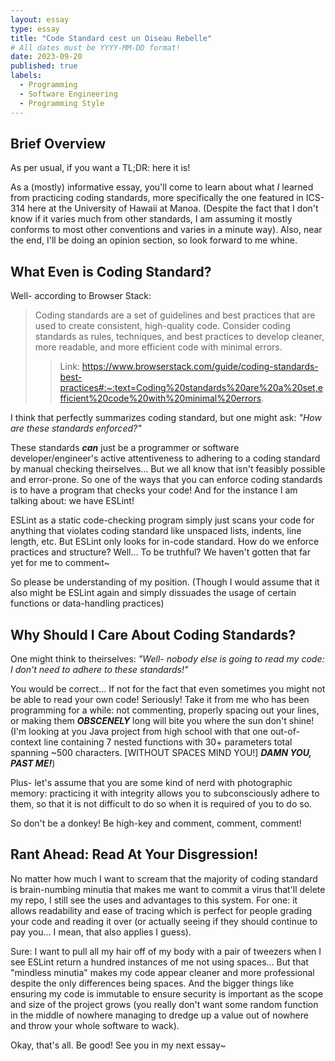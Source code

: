 ```yaml
---
layout: essay
type: essay
title: "Code Standard cest un Oiseau Rebelle"
# All dates must be YYYY-MM-DD format!
date: 2023-09-20
published: true
labels:
  - Programming
  - Software Engineering
  - Programming Style
---
```


## Brief Overview

As per usual, if you want a TL;DR: here it is!

As a (mostly) informative essay, you'll come to learn about what *I* learned from practicing coding standards, more specifically the one featured in ICS-314 here at the University of Hawaii at Manoa. (Despite the fact that I don't know if it varies much from other standards, I am assuming it mostly conforms to most other conventions and varies in a minute way). Also, near the end, I'll be doing an opinion section, so look forward to me whine.
  
## What Even is Coding Standard?

Well- according to Browser Stack:
>Coding standards are a set of guidelines and best practices that are used to create consistent, high-quality code.
>Consider coding standards as rules, techniques, and best practices to develop cleaner, more readable, and more efficient code with minimal errors.
>>Link: https://www.browserstack.com/guide/coding-standards-best-practices#:~:text=Coding%20standards%20are%20a%20set,efficient%20code%20with%20minimal%20errors.
>
I think that perfectly summarizes coding standard, but one might ask:
*"How are these standards enforced?"*

These standards ***can*** just be a programmer or software developer/engineer's active attentiveness to adhering to a coding standard by manual checking theirselves... But we all know that isn't feasibly possible and error-prone. So one of the ways that you can enforce coding standards is to have a program that checks your code! And for the instance I am talking about: we have ESLint!

ESLint as a static code-checking program simply just scans your code for anything that violates coding standard like unspaced lists, indents, line length, etc. But ESLint only looks for in-code standard. How do we enforce practices and structure? Well... To be truthful? We haven't gotten that far yet for me to comment~

So please be understanding of my position. 
(Though I would assume that it also might be ESLint again and simply dissuades the usage of certain functions or data-handling practices)

## Why Should I Care About Coding Standards?

One might think to theirselves:
*"Well- nobody else is going to read my code: I don't need to adhere to these standards!"*

You would be correct... If not for the fact that even sometimes you might not be able to read your own code! Seriously! Take it from me who has been programming for a while: not commenting, properly spacing out your lines, or making them ***OBSCENELY*** long will bite you where the sun don't shine! 
(I'm looking at you Java project from high school with that one out-of-context line containing 7 nested functions with 30+ parameters total spanning ~500 characters. [WITHOUT SPACES MIND YOU!] ***DAMN YOU, PAST ME!***) 

Plus- let's assume that you are some kind of nerd with photographic memory: practicing it with integrity allows you to subconsciously adhere to them, so that it is not difficult to do so when it is required of you to do so.

So don't be a donkey! Be high-key and comment, comment, comment! 

## Rant Ahead: Read At Your Disgression!

No matter how much I want to scream that the majority of coding standard is brain-numbing minutia that makes me want to commit a virus that'll delete my repo, I still see the uses and advantages to this system. For one: it allows readability and ease of tracing which is perfect for people grading your code and reading it over (or actually seeing if they should continue to pay you... I mean, that also applies I guess).

Sure: I want to pull all my hair off of my body with a pair of tweezers when I see ESLint return a hundred instances of me not using spaces... But that "mindless minutia" makes my code appear cleaner and more professional despite the only differences being spaces. And the bigger things like ensuring my code is immutable to ensure security is important as the scope and size of the project grows (you really don't want some random function in the middle of nowhere managing to dredge up a value out of nowhere and throw your whole software to wack).

Okay, that's all. Be good! See you in my next essay~
